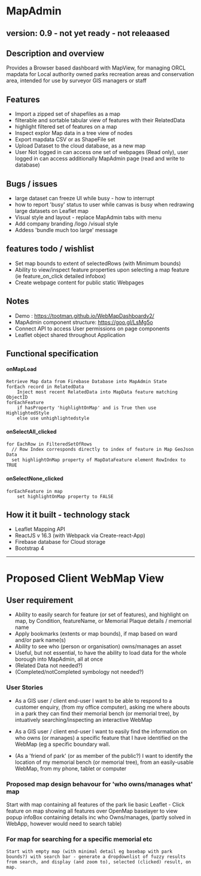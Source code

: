 # MapAdmin
version: 0.9 - not yet ready - not releaased
---

## Description and overview
Provides a Browser based dashboard with MapView, for managing ORCL mapdata for Local authority owned parks recreation areas and conservation area, intended for  use by surveyor GIS managers or staff

## Features
 - Import a zipped set of shapefiles as a map
 - filterable and sortable tabular view of features with their RelatedData
 - highlight filtered set of features on a map
  -  Inspect explor Map data in a tree view of nodes
  -  Export mapdata CSV or as ShapeFile set
  -  Upload Dataset to the cloud database, as a new map 
  -  User Not logged in can access one set of webpages (Read only), user logged in can access additionally MapAdmin page (read and write to database)

## Bugs / issues
 - large dataset can freeze UI while busy - how to interrupt
 - how to report 'busy' status to user while canvas is busy when redrawing large datasets on Leaflet map 
 - Visual style and layout  - replace MapAdmin tabs with menu
 - Add company branding /logo /visual style 
 - Addess 'bundle much too large' message

## features todo / wishlist
  - Set map bounds to extent of selectedRows (with Minimum bounds)
  - Ability to view/inspect feature properties upon selecting a map feature (ie feature_on_click detailed infobox)
  - Create webpage content for public static Webpages

## Notes
 - Demo : <https://tootman.github.io/WebMapDashboardv2/>
 - MapAdmin component structure: <https://goo.gl/LsMg5o>
 - Connect API to access User permissions on page components
- Leaflet object shared throughout Application


## Functional specification
#### onMapLoad
    Retrieve Map data from Firebase Database into MapAdmin State
    forEach record in RelatedData
        Inject most recent RelatedData into MapData feature matching ObjectID
    forEachFeature
        if hasProperty 'highlightOnMap' and is True then use HighlightedStyle
        else use unhighlightedstyle

#### onSelectAll_clicked
    for EachRow in FilteredSetOfRows
      // Row Index corresponds directly to index of feature in Map GeoJson Data 
      set highlightOnMap property of MapDataFeature element RowIndex to TRUE

#### onSelectNone_clicked
    forEachFeature in map
        set highlightOnMap property to FALSE

## How it it built - technology stack
 - Leaflet Mapping API
 - ReactJS v 16.3 (with Webpack via Create-react-App)
 - Firebase database for Cloud storage
 - Bootstrap 4  

---

# Proposed Client WebMap View
## User requirement 
- Ability to easily search for feature (or set of features), and  highlight on map,  by Condition, featureName, or Memorial Plaque details / memorial name
 - Apply bookmarks (extents or map bounds), if map based on ward and/or park name(s)
 - Ability to see who (person or organisation) owns/manages an asset
 - Useful, but not essential, to have the ability to load data for the whole borough into MapAdmin, all at once
 - (Related Data not needed?)
 - (Completed/notCompleted symbology not needed?)


### User Stories
 - As a GIS user / client end-user I want to be able to respond to a customer enquiry, (from my office computer), asking me where abouts in a park they can find their memorial bench (or memorial tree), by intuatively searching/inspecting an interactive WebMap

 - As a GIS user / client end-user I want to easily find the information on who owns (or manages) a specific feature that I have identified on the WebMap (eg a specific boundary wall.

 - (As a 'friend of park' (or as member of the public?) I want to identify the location of my memorial bench (or memorial tree), from an easily-usable WebMap, from my phone, tablet or computer
 
### Proposed map design behavour for 'who owns/manages what' map 
  Start with map containing all features of the park Iie basic Leaflet -  Click feature on map showing all features over OpenMap baselayer to view popup infoBox containing details inc who Owns/manages, (partly solved in WebApp, however would need to search table)


### For map for searching for a specific memorial etc

    Start with empty map (with minimal detail eg basebap with park bounds?) with search bar - generate a dropdownlist of fuzzy results from search, and display (and zoom to), selected (clicked) result, on map. 